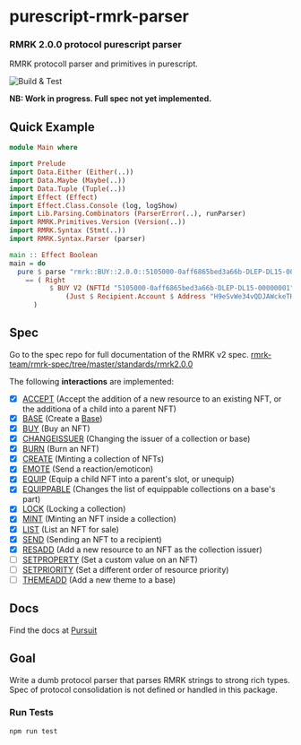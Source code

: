 # purescript-rmrk-parser

### RMRK 2.0.0 protocol purescript parser

RMRK protocoll parser and primitives in purescript.

![Build & Test](https://github.com/rmrk-team/purescript-rmrk-parser/actions/workflows/build_and_test.yml/badge.svg)

**NB: Work in progress. Full spec not yet implemented.**

## Quick Example

```purs
module Main where

import Prelude
import Data.Either (Either(..))
import Data.Maybe (Maybe(..))
import Data.Tuple (Tuple(..))
import Effect (Effect)
import Effect.Class.Console (log, logShow)
import Lib.Parsing.Combinators (ParserError(..), runParser)
import RMRK.Primitives.Version (Version(..))
import RMRK.Syntax (Stmt(..))
import RMRK.Syntax.Parser (parser)

main :: Effect Boolean
main = do
  pure $ parse "rmrk::BUY::2.0.0::5105000-0aff6865bed3a66b-DLEP-DL15-00000001::H9eSvWe34vQDJAWckeTHWSqSChRat8bgKHG39GC1fjvEm7y"
    == ( Right
          $ BUY V2 (NFTId "5105000-0aff6865bed3a66b-DLEP-DL15-00000001")
              (Just $ Recipient.Account $ Address "H9eSvWe34vQDJAWckeTHWSqSChRat8bgKHG39GC1fjvEm7y")
      )

```

## Spec

Go to the spec repo for full documentation of the RMRK v2 spec.
[rmrk-team/rmrk-spec/tree/master/standards/rmrk2.0.0](https://github.com/rmrk-team/rmrk-spec/tree/master/standards/rmrk2.0.0)

The following **interactions** are implemented:

- [x] [ACCEPT](https://github.com/rmrk-team/rmrk-spec/blob/master/standards/rmrk2.0.0/interactions/accept.md) (Accept the addition of a new resource to an existing NFT, or
      the additiona of a child into a parent NFT)
- [x] [BASE](https://github.com/rmrk-team/rmrk-spec/blob/master/standards/rmrk2.0.0/interactions/base.md) (Create a [Base](https://github.com/rmrk-team/rmrk-spec/blob/master/standards/rmrk2.0.0/entities/base.md))
- [x] [BUY](https://github.com/rmrk-team/rmrk-spec/blob/master/standards/rmrk2.0.0/interactions/buy.md) (Buy an NFT)
- [x] [CHANGEISSUER](https://github.com/rmrk-team/rmrk-spec/blob/master/standards/rmrk2.0.0/interactions/changeissuer.md) (Changing the issuer of a collection or base)
- [x] [BURN](https://github.com/rmrk-team/rmrk-spec/blob/master/standards/rmrk2.0.0/interactions/burn.md) (Burn an NFT)
- [x] [CREATE](https://github.com/rmrk-team/rmrk-spec/blob/master/standards/rmrk2.0.0/interactions/create.md) (Minting a collection of NFTs)
- [x] [EMOTE](https://github.com/rmrk-team/rmrk-spec/blob/master/standards/rmrk2.0.0/interactions/emote.md) (Send a reaction/emoticon)
- [x] [EQUIP](https://github.com/rmrk-team/rmrk-spec/blob/master/standards/rmrk2.0.0/interactions/equip.md) (Equip a child NFT into a parent's slot, or unequip)
- [x] [EQUIPPABLE](https://github.com/rmrk-team/rmrk-spec/blob/master/standards/rmrk2.0.0/interactions/equippable.md) (Changes the list of equippable collections on a
      base's part)
- [x] [LOCK](https://github.com/rmrk-team/rmrk-spec/blob/master/standards/rmrk2.0.0/interactions/lock.md) (Locking a collection)
- [x] [MINT](https://github.com/rmrk-team/rmrk-spec/blob/master/standards/rmrk2.0.0/interactions/mint.md) (Minting an NFT inside a collection)
- [x] [LIST](https://github.com/rmrk-team/rmrk-spec/blob/master/standards/rmrk2.0.0/interactions/list.md) (List an NFT for sale)
- [x] [SEND](https://github.com/rmrk-team/rmrk-spec/blob/master/standards/rmrk2.0.0/interactions/send.md) (Sending an NFT to a recipient)
- [x] [RESADD](https://github.com/rmrk-team/rmrk-spec/blob/master/standards/rmrk2.0.0/interactions/resadd.md) (Add a new resource to an NFT as the collection issuer)
- [ ] [SETPROPERTY](https://github.com/rmrk-team/rmrk-spec/blob/master/standards/rmrk2.0.0/interactions/setproperty.md) (Set a custom value on an NFT)
- [ ] [SETPRIORITY](https://github.com/rmrk-team/rmrk-spec/blob/master/standards/rmrk2.0.0/interactions/setpriority.md) (Set a different order of resource priority)
- [ ] [THEMEADD](https://github.com/rmrk-team/rmrk-spec/blob/master/standards/rmrk2.0.0/interactions/themeadd.md) (Add a new theme to a base)

## Docs

Find the docs at [Pursuit](https://pursuit.purescript.org/packages/purescript-rmrk-parser)

## Goal

Write a dumb protocol parser that parses RMRK strings to strong rich types. Spec of protocol consolidation is not defined or handled in this package.

### Run Tests

```bash
npm run test
```
